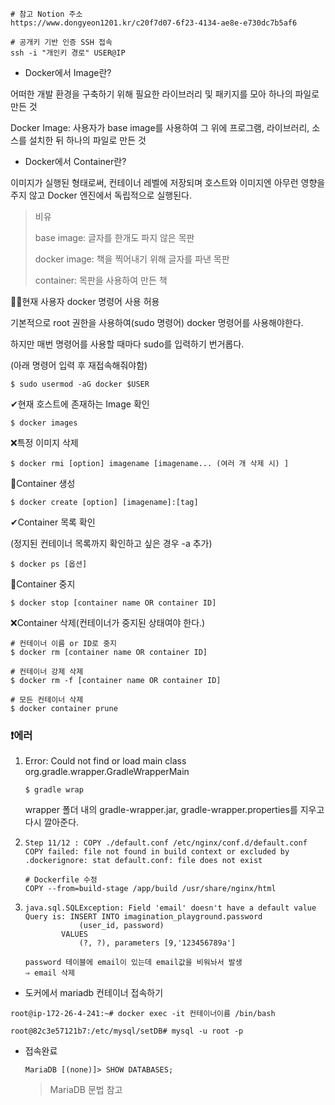 ```
# 참고 Notion 주소
https://www.dongyeon1201.kr/c20f7d07-6f23-4134-ae8e-e730dc7b5af6
```

```
# 공개키 기반 인증 SSH 접속
ssh -i "개인키 경로" USER@IP
```



- Docker에서 Image란?

어떠한 개발 환경을 구축하기 위해 필요한 라이브러리 및 패키지를 모아 하나의 파일로 만든 것

Docker Image: 사용자가 base image를 사용하여 그 위에 프로그램, 라이브러리, 소스를 설치한 뒤 하나의 파일로 만든 것

- Docker에서 Container란?

이미지가 실행된 형태로써, 컨테이너 레벨에 저장되며 호스트와 이미지엔 아무런 영향을 주지 않고 Docker 엔진에서 독립적으로 실행된다.

> 비유
>
> base image: 글자를 한개도 파지 않은 목판
>
> docker image: 책을 찍어내기 위해 글자를 파낸 목판
>
> container: 목판을 사용하여 만든 책



👩‍💻현재 사용자 docker 명령어 사용 허용

기본적으로 root 권한을 사용하여(sudo 명령어) docker 명령어를 사용해야한다.

하지만 매번 명령어를 사용할 때마다 sudo를 입력하기 번거롭다.

(아래 명령어 입력 후 재접속해줘야함)

```
$ sudo usermod -aG docker $USER
```



✔현재 호스트에 존재하는 Image 확인

```
$ docker images
```

❌특정 이미지 삭제

```
$ docker rmi [option] imagename [imagename... (여러 개 삭제 시) ]
```

🦼Container 생성

```
$ docker create [option] [imagename]:[tag]
```



✔Container 목록 확인

(정지된 컨테이너 목록까지 확인하고 싶은 경우 -a 추가)

```
$ docker ps [옵션]
```

🛑Container 중지

```
$ docker stop [container name OR container ID]
```

❌Container 삭제(컨테이너가 중지된 상태여야 한다.)

```
# 컨테이너 이름 or ID로 중지
$ docker rm [container name OR container ID]

# 컨테이너 강제 삭제
$ docker rm -f [container name OR container ID]

# 모든 컨테이너 삭제
$ docker container prune
```



### ❗에러

1. Error: Could not find or load main class org.gradle.wrapper.GradleWrapperMain

   ```
   $ gradle wrap
   ```

   wrapper 폴더 내의 gradle-wrapper.jar, gradle-wrapper.properties를 지우고 다시 깔아준다.

2. ```
   Step 11/12 : COPY ./default.conf /etc/nginx/conf.d/default.conf
   COPY failed: file not found in build context or excluded by .dockerignore: stat default.conf: file does not exist
   ```

   ```
   # Dockerfile 수정
   COPY --from=build-stage /app/build /usr/share/nginx/html
   ```

3. ```
   java.sql.SQLException: Field 'email' doesn't have a default value
   Query is: INSERT INTO imagination_playground.password
               (user_id, password)
           VALUES
               (?, ?), parameters [9,'123456789a']
   ```

   ```
   password 테이블에 email이 있는데 email값을 비워놔서 발생
   ⇒ email 삭제
   ```

   

-  도커에서 mariadb 컨테이너 접속하기

  ```
  root@ip-172-26-4-241:~# docker exec -it 컨테이너이름 /bin/bash
  ```
  
  ```
  root@82c3e57121b7:/etc/mysql/setDB# mysql -u root -p
  ```
  
  - 접속완료
  
    ```
    MariaDB [(none)]> SHOW DATABASES;
    ```
  
    > MariaDB 문법 참고

